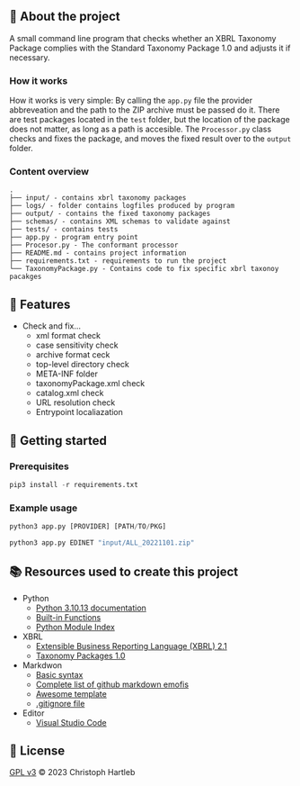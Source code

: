 ## :newspaper: About the project

A small command line program that checks whether an XBRL Taxonomy Package complies with the Standard Taxonomy Package 1.0 and adjusts it if necessary.

### How it works

How it works is very simple: By calling the ```app.py``` file the provider abbreveation and the path to the ZIP archive must be passed do it. There are test packages located in the ```test``` folder, but the location of the package does not matter, as long as a path is accesible. The ```Processor.py``` class checks and fixes the package, and moves the fixed result over to the ```output``` folder.

### Content overview

    .
    ├── input/ - contains xbrl taxonomy packages
    ├── logs/ - folder contains logfiles produced by program
    ├── output/ - contains the fixed taxonomy packages
    ├── schemas/ - contains XML schemas to validate against
    ├── tests/ - contains tests
    ├── app.py - program entry point
    ├── Procesor.py - The conformant processor
    ├── README.md - contains project information
    ├── requirements.txt - requirements to run the project
    └── TaxonomyPackage.py - Contains code to fix specific xbrl taxonoy pacakges

## :notebook: Features

* Check and fix...
    * xml format check
    * case sensitivity check
    * archive format ceck
    * top-level directory check
    * META-INF folder
    * taxonomyPackage.xml check
    * catalog.xml check
    * URL resolution check
    * Entrypoint localiazation

## :runner: Getting started

### Prerequisites

```py
pip3 install -r requirements.txt
```

### Example usage

```py
python3 app.py [PROVIDER] [PATH/TO/PKG]
```

```py
python3 app.py EDINET "input/ALL_20221101.zip"
```

## :books: Resources used to create this project

* Python
    * [Python 3.10.13 documentation](https://docs.python.org/3.10/)
    * [Built-in Functions](https://docs.python.org/3.10/library/functions.html)
    * [Python Module Index](https://docs.python.org/3.10/py-modindex.html)
* XBRL
    * [Extensible Business Reporting Language (XBRL) 2.1](https://www.xbrl.org/Specification/XBRL-2.1/REC-2003-12-31/XBRL-2.1-REC-2003-12-31+corrected-errata-2013-02-20.html)
    * [Taxonomy Packages 1.0](https://www.xbrl.org/Specification/taxonomy-package/REC-2016-04-19/taxonomy-package-REC-2016-04-19.html)
* Markdwon
    * [Basic syntax](https://www.markdownguide.org/basic-syntax/)
    * [Complete list of github markdown emofis](https://dev.to/nikolab/complete-list-of-github-markdown-emoji-markup-5aia)
    * [Awesome template](http://github.com/Human-Activity-Recognition/blob/main/README.md)
    * [.gitignore file](https://git-scm.com/docs/gitignore)
* Editor
    * [Visual Studio Code](https://code.visualstudio.com/)

## :bookmark: License

[GPL v3](https://www.gnu.org/licenses/gpl-3.0.txt) :copyright: 2023 Christoph Hartleb